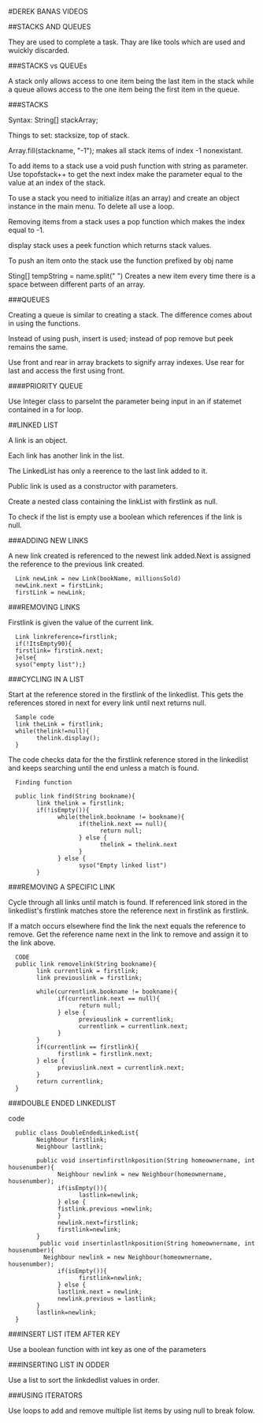 #DEREK BANAS VIDEOS

##STACKS AND QUEUES

They are used to complete a task. Thay are like tools which are used and wuickly discarded.

###STACKS vs QUEUEs

A stack only allows access to one item being the last item in the stack while a queue allows access to the
one item being the first item in the queue.

###STACKS

Syntax: String[] stackArray;

Things to set: stacksize, top of stack.

Array.fill(stackname, "-1"); makes all stack items of index -1 nonexistant.

To add items to a stack use a void push function with string as parameter. Use topofstack++ to get the next index 
make the parameter equal to the value at an index of the stack.

To use a stack you need to initialize it(as an array) and create an object instance in the main menu.
To delete all use a loop.

Removing items from a stack uses a pop function which makes the index equal to -1.

display stack uses a peek function which returns stack values.

To push an item onto the stack use the function prefixed by obj name

Sting[] tempString = name.split(" ") Creates a new item every time there is a space between different parts of an array.

###QUEUES

Creating a queue is similar to creating a stack. The difference comes about in using the functions.

Instead of using push, insert is used; instead of pop remove  but peek remains the same.

Use front and rear in array brackets to signify array indexes. Use rear for last and access the first using front.

####PRIORITY QUEUE

Use Integer class to parseInt the parameter being input in an if statemet contained in a for loop.

##LINKED LIST

A link is an object.

Each link has another link in the list.

The LinkedList has only a reerence to the last link added to it.

Public link is used as a constructor  with parameters.

Create a nested class containing the linkList with firstlink as null.

To check if the list is empty use a boolean which references if the link is null.

###ADDING NEW LINKS

A new link created is referenced to the newest link added.Next is assigned the reference to the previous link created.

      Link newLink = new Link(bookName, millionsSold)
      newLink.next = firstLink;
      firstLink = newLink;
      
###REMOVING LINKS

Firstlink is given the value of the current link.

      Link linkreference=firstlink;
      if(!ItsEmpty90){
      firstlink= firstink.next;
      }else{
      syso("empty list");}
      
###CYCLING IN A LIST

Start at the reference stored in the firstlink of the linkedlist. This gets
the references stored in next for every link until next returns null.

      Sample code
      link theLink = firstlink;
      while(thelink!=null){
            thelink.display();
      }
      
The code checks data for the the firstlink reference stored in the linkedlist
and keeps searching until the end unless a match is found.

      Finding function
      
      public link find(String bookname){
            link thelink = firstlink;
            if(!isEmpty()){
                  while(thelink.bookname != bookname){
                        if(thelink.next == null){
                              return null;
                        } else {
                              thelink = thelink.next
                        }
                  } else {
                        syso("Empty linked list")
            }
            
###REMOVING A SPECIFIC LINK

Cycle through all links until match is found. If referenced link stored in the 
linkedlist's firstlink matches store the reference next in firstlink as firstlink.

If a match occurs elsewhere find the link the next equals the reference to remove.
Get the reference name next in the link to remove and assign it to the link above.

      CODE
      public link removelink(String bookname){
            link currentlink = firstlink;
            link previouslink = firstlink;
            
            while(currentlink.bookname != bookname){
                  if(currentlink.next == null){
                        return null;
                  } else {
                        previouslink = currentlink;
                        currentlink = currentlink.next;
                  }
            }
            if(currentlink == firstlink){
                  firstlink = firstlink.next;
            } else {
                  previuslink.next = currentlink.next;
            }
            return currentlink;
      }
      
###DOUBLE ENDED LINKEDLIST

code

      public class DoubleEndedLinkedList{
            Neighbour firstlink;
            Neighbour lastlink;
            
            public void insertinfirstlnkposition(String homeownername, int housenumber){
                  Neighbour newlink = new Neighbour(homeownername, housenumber);
                  if(isEmpty()){
                        lastlink=newlink;
                  } else {
                  fistlink.previous =newlink;
                  }
                  newlink.next=firstlink;
                  firstlink=newlink;
            }
             public void insertinlastlnkposition(String homeownername, int housenumber){
              Neighbour newlink = new Neighbour(homeownername, housenumber);
                  if(isEmpty()){
                        firstlink=newlink;
                  } else {
                  lastlink.next = newlink;
                  newlink.previous = lastlink;
            }
            lastlink=newlink;
      }

###INSERT LIST ITEM AFTER KEY

Use a boolean function with int key as one of the parameters

###INSERTING LIST IN ODDER

Use a list to sort the linkdedlist values in order.

###USING ITERATORS

Use loops to add and remove multiple list items by using null to break folow.
